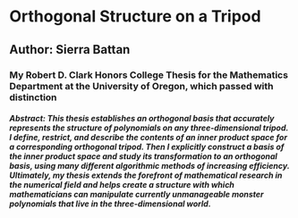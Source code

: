 # Orthogonal Structure on a Tripod
## Author: Sierra Battan
### My Robert D. Clark Honors College Thesis for the Mathematics Department at the University of Oregon, which passed with distinction
##### Abstract: This thesis establishes an orthogonal basis that accurately represents the structure of polynomials on any three-dimensional tripod. I define, restrict, and describe the contents of an inner product space for a corresponding orthogonal tripod. Then I explicitly construct a basis of the inner product space and study its transformation to an orthogonal basis, using many different algorithmic methods of increasing efficiency. Ultimately, my thesis extends the forefront of mathematical research in the numerical field and helps create a structure with which mathematicians can manipulate currently unmanageable monster polynomials that live in the three-dimensional world.
